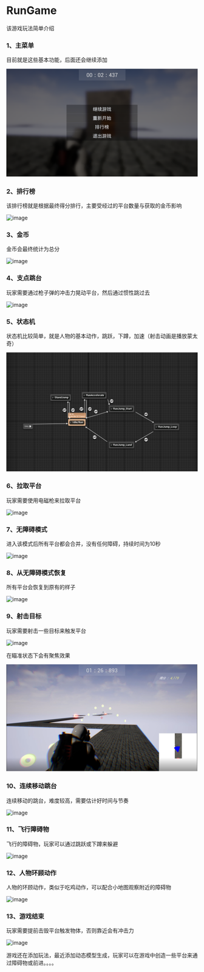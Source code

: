 # RunGame
  该游戏玩法简单介绍
### 1、主菜单
  目前就是这些基本功能，后面还会继续添加

![image](https://github.com/haiaimi/PictureRepository/blob/master/PictureRepository/%E4%B8%BB%E8%8F%9C%E5%8D%95.png)

### 2、排行榜
  该排行榜就是根据最终得分排行，主要受经过的平台数量与获取的金币影响
  
![image](https://github.com/haiaimi/PictureRepository/blob/master/PictureRepository/%E6%8E%92%E8%A1%8C%E6%A6%9C.gif)

### 3、金币
  金币会最终统计为总分
  
![image](https://github.com/haiaimi/PictureRepository/blob/master/PictureRepository/%E9%87%91%E5%B8%81.gif)

### 4、支点跳台
  玩家需要通过枪子弹的冲击力晃动平台，然后通过惯性跳过去
  
![image](https://github.com/haiaimi/PictureRepository/blob/master/PictureRepository/%E6%94%AF%E7%82%B9%E8%B7%B3%E5%8F%B0.gif)

### 5、状态机
  状态机比较简单，就是人物的基本动作，跳跃，下蹲，加速（射击动画是播放蒙太奇）

![image](https://github.com/haiaimi/PictureRepository/blob/master/PictureRepository/%E7%8A%B6%E6%80%81%E6%9C%BA.png)

### 6、拉取平台
  玩家需要使用电磁枪来拉取平台
  
![image](https://github.com/haiaimi/PictureRepository/blob/master/PictureRepository/%E6%8B%89%E5%8F%96%E5%B9%B3%E5%8F%B0.gif)

### 7、无障碍模式
  进入该模式后所有平台都会合并，没有任何障碍，持续时间为10秒
  
![image](https://github.com/haiaimi/PictureRepository/blob/master/PictureRepository/%E6%97%A0%E9%9A%9C%E7%A2%8D%E6%A8%A1%E5%BC%8F.gif)

### 8、从无障碍模式恢复
  所有平台会恢复到原有的样子

![image](https://github.com/haiaimi/PictureRepository/blob/master/PictureRepository/%E6%81%A2%E5%A4%8D%E6%AD%A3%E5%B8%B8%E6%A8%A1%E5%BC%8F.gif)

### 9、射击目标
  玩家需要射击一些目标来触发平台

![image](https://github.com/haiaimi/PictureRepository/blob/master/PictureRepository/%E5%B0%84%E5%87%BB.gif)

  在瞄准状态下会有聚焦效果
  
![image](https://github.com/haiaimi/PictureRepository/blob/master/PictureRepository/%E5%B0%84%E5%87%BB%E8%81%9A%E7%84%A6.png)

### 10、连续移动跳台
  连续移动的跳台，难度较高，需要估计好时间与节奏

![image](https://github.com/haiaimi/PictureRepository/blob/master/PictureRepository/%E8%BF%9E%E7%BB%AD%E5%B9%B3%E5%8F%B0.gif)

### 11、飞行障碍物
  飞行的障碍物，玩家可以通过跳跃或下蹲来躲避
  
![image](https://github.com/haiaimi/PictureRepository/blob/master/PictureRepository/%E9%A3%9E%E8%A1%8C%E9%9A%9C%E7%A2%8D%E7%89%A9.gif)

### 12、人物环顾动作
  人物的环顾动作，类似于吃鸡动作，可以配合小地图观察附近的障碍物

![image](https://github.com/haiaimi/PictureRepository/blob/master/PictureRepository/%E4%BA%BA%E7%89%A9%E7%8E%AF%E9%A1%BE.gif)

### 13、游戏结束
  玩家需要提前击毁平台触发物体，否则靠近会有冲击力
  
![image](https://github.com/haiaimi/PictureRepository/blob/master/PictureRepository/%E6%B8%B8%E6%88%8F%E7%BB%93%E6%9D%9F.gif)


游戏还在添加玩法，最近添加动态模型生成，玩家可以在游戏中创造一些平台来通过障碍物或前进。。。。
